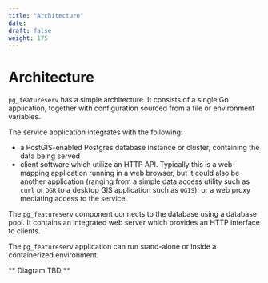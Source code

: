 ```yaml
---
title: "Architecture"
date:
draft: false
weight: 175
---
```


# Architecture

`pg_featureserv` has a simple architecture.  It consists of a single Go application, together with configuration sourced from
a file or environment variables.

The service application integrates with the following:

* a PostGIS-enabled Postgres database instance or cluster, containing the data being served
* client software which utilize an HTTP API.  Typically this is a web-mapping application running in a web browser,
but it could also be another application (ranging from a simple data access utility such as `curl` or `OGR`
to a desktop GIS application such as `QGIS`), or a web proxy mediating access to the service.

The `pg_featureserv` component connects to the database using a database pool.
It contains an integrated web server which provides an HTTP interface to clients.

The `pg_featureserv` application can run stand-alone or inside a containerized environment.

** Diagram TBD **
